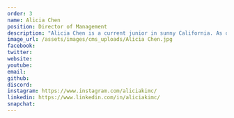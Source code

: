 ```yaml
---
order: 3
name: Alicia Chen
position: Director of Management
description: "Alicia Chen is a current junior in sunny California. As one of the Directors of Management, she handles all internal affairs and communications. She is passionate about challenging the status quo in the tech industry and is an advocate for gender equality. Outside of HAX, Alicia serves as President of Interact Club and Chief of Staff of Model UN Club at her school. She is heavily involved within her community and hopes to one day bridge computer science with medicine! "
image_url: /assets/images/cms_uploads/Alicia Chen.jpg
facebook: 
twitter: 
website: 
youtube: 
email: 
github: 
discord: 
instagram: https://www.instagram.com/aliciakimc/
linkedin: https://www.linkedin.com/in/aliciakimc/
snapchat: 
---
```

